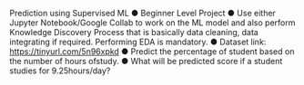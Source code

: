 Prediction using Supervised ML
● Beginner Level Project
● Use either Jupyter Notebook/Google Collab to work on the ML model and also perform Knowledge
Discovery Process that is basically data cleaning, data integrating if required. Performing EDA is 
mandatory.
● Dataset link: https://tinyurl.com/5n96xpkd
● Predict the percentage of student based on the number of hours ofstudy.
● What will be predicted score if a student studies for 9.25hours/day?
